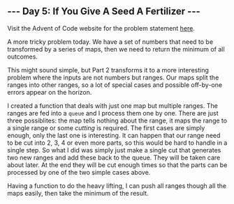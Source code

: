 ## --- Day 5: If You Give A Seed A Fertilizer ---
Visit the Advent of Code website for the problem statement [here](https://adventofcode.com/2023/day/5).

A more tricky problem today. We have a set of numbers that need to be transformed by a series of maps, then we need to return the minimum of all outcomes.

This might sound simple, but Part 2 transforms it to a more interesting problem where the inputs are not numbers but ranges. Our maps split the ranges into other ranges, so a lot of special cases and possible off-by-one errors appear on the horizon.

I created a function that deals with just one map but multiple ranges. The ranges are fed into a `queue` and I process them one by one. There are just three possiblites: the map tells nothing about the range, it maps the range to a single range or some _cutting_ is required. The first cases are simply enough, only the last one is interesting. It can happen that our range need to be cut into 2, 3, 4 or even more parts, so this would be hard to handle in a single step. So what I did was simply just make a single cut that generates two new ranges and add these back to the queue. They will be taken care about later. At the end they will be cut enough times so that the parts can be processed by one of the two simple cases above. 

Having a function to do the heavy lifting, I can push all ranges though all the maps easily, then take the minimum of the result.
